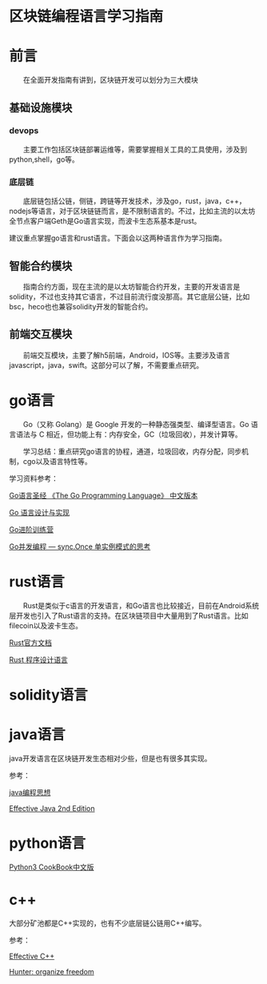<h1>区块链编程语言学习指南</h1>


# 前言

  &emsp;&emsp;在全面开发指南有讲到，区块链开发可以划分为三大模块

## 基础设施模块

### devops

  &emsp;&emsp;主要工作包括区块链部署运维等，需要掌握相关工具的工具使用，涉及到python,shell，go等。

### 底层链

  &emsp;&emsp;底层链包括公链，侧链，跨链等开发技术，涉及go，rust，java，c++，nodejs等语言，对于区块链链而言，是不限制语言的。不过，比如主流的以太坊全节点客户端Geth是Go语言实现，而波卡生态系基本是rust。

  建议重点掌握go语言和rust语言。下面会以这两种语言作为学习指南。

## 智能合约模块

  &emsp;&emsp;指南合约方面，现在主流的是以太坊智能合约开发，主要的开发语言是solidity，不过也支持其它语言，不过目前流行度没那高。其它底层公链，比如bsc，heco也也兼容solidity开发的智能合约。

## 前端交互模块

  &emsp;&emsp;前端交互模块，主要了解h5前端，Android，IOS等。主要涉及语言javascript，java，swift。这部分可以了解，不需要重点研究。

# go语言

  &emsp;&emsp;Go（又称 Golang）是 Google 开发的一种静态强类型、编译型语言。Go 语言语法与 C 相近，但功能上有：内存安全，GC（垃圾回收），并发计算等。

  &emsp;&emsp;学习总结：重点研究go语言的协程，通道，垃圾回收，内存分配，同步机制，cgo以及语言特性等。

  学习资料参考：

  [Go语言圣经 《The Go Programming Language》 中文版本](https://docs.hacknode.org/gopl-zh/index.html)

  [Go 语言设计与实现](https://draveness.me/golang/)

  [Go进阶训练营](https://u.geekbang.org/subject/go?utm_source=time_web&utm_medium=menu&utm_term=timewebmenu&utm_identify=geektime&utm_content=menu&utm_campaign=timewebmenu&gk_cus_user_wechat=university)

  [Go并发编程 — sync.Once 单实例模式的思考](https://zhuanlan.zhihu.com/p/357952785)

# rust语言

   &emsp;&emsp;Rust是类似于c语言的开发语言，和Go语言也比较接近，目前在Android系统层开发也引入了Rust语言的支持。在区块链项目中大量用到了Rust语言。比如filecoin以及波卡生态。

   [Rust官方文档](https://www.rust-lang.org/zh-CN/tools/install)

   [Rust 程序设计语言](https://kaisery.github.io/trpl-zh-cn/title-page.html)

# solidity语言

# java语言
   
  java开发语言在区块链开发生态相对少些，但是也有很多其实现。

  参考：

  [java编程思想](https://blog.didispace.com/books/think-in-java/)

  [Effective Java 2nd Edition](https://github.com/HugoMatilla/Effective-JAVA-Summary)

# python语言

  [Python3 CookBook中文版](https://www.kancloud.cn/kancloud/python3-cookbook/47412)

# c++

大部分矿池都是C++实现的，也有不少底层链公链用C++编写。

参考：

  [Effective C++](https://www.kancloud.cn/wizardforcel/effective-cpp)
  
  [Hunter: organize freedom](https://hunter.readthedocs.io/en/latest/)
